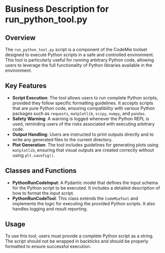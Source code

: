 # Business Description for run_python_tool.py

## Overview
The `run_python_tool.py` script is a component of the CodeMie toolset designed to execute Python scripts in a safe and controlled environment. This tool is particularly useful for running arbitrary Python code, allowing users to leverage the full functionality of Python libraries available in the environment.

## Key Features
- **Script Execution**: The tool allows users to run complete Python scripts, provided they follow specific formatting guidelines. It accepts scripts that are pure Python code, ensuring compatibility with various Python packages such as `requests`, `matplotlib`, `scipy`, `numpy`, and `pandas`.
- **Safety Warning**: A warning is logged whenever the Python REPL is used, reminding users of the risks associated with executing arbitrary code.
- **Output Handling**: Users are instructed to print outputs directly and to write any generated files to the current directory.
- **Plot Generation**: The tool includes guidelines for generating plots using `matplotlib`, ensuring that visual outputs are created correctly without using `plt.savefig()`.

## Classes and Functions
- **PythonRunCodeInput**: A Pydantic model that defines the input schema for the Python script to be executed. It includes a detailed description of how to format the input script.
- **PythonRunCodeTool**: This class extends the `CodeMieTool` and implements the logic for executing the provided Python scripts. It also handles logging and result reporting.

## Usage
To use this tool, users must provide a complete Python script as a string. The script should not be wrapped in backticks and should be properly formatted to ensure successful execution.